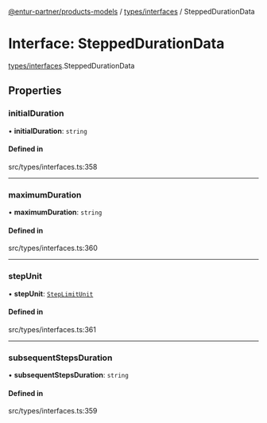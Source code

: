 [@entur-partner/products-models](../README.md) / [types/interfaces](../modules/types_interfaces.md) / SteppedDurationData

# Interface: SteppedDurationData

[types/interfaces](../modules/types_interfaces.md).SteppedDurationData

## Properties

### initialDuration

• **initialDuration**: `string`

#### Defined in

src/types/interfaces.ts:358

___

### maximumDuration

• **maximumDuration**: `string`

#### Defined in

src/types/interfaces.ts:360

___

### stepUnit

• **stepUnit**: [`StepLimitUnit`](../enums/types_enums.StepLimitUnit.md)

#### Defined in

src/types/interfaces.ts:361

___

### subsequentStepsDuration

• **subsequentStepsDuration**: `string`

#### Defined in

src/types/interfaces.ts:359
